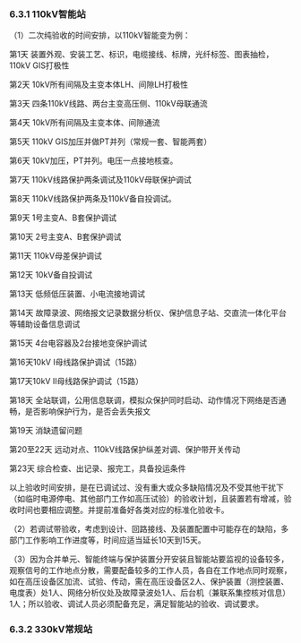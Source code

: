 ### **6.3.1 110kV智能站**

（1）二次纯验收的时间安排，以110kV智能变为例：

第1天 装置外观、安装工艺、标识，电缆接线、标牌，光纤标签、图表抽检，110kV GIS打极性 

第2天 10kV所有间隔及主变本体LH、间隙LH打极性

第3天 四条110kV线路、两台主变高压侧、110kV母联通流

第4天 10kV所有间隔及主变本体、间隙通流

第5天 110kV GIS加压并做PT并列（常规一套、智能两套）

第6天 10kV加压，PT并列。电压一点接地核查。

第7天 110kV线路保护两条调试及110kV母联保护调试

第8天 110kV线路保护两条及110kV备自投调试。

第9天 1号主变A、B套保护调试

第10天 2号主变A、B套保护调试

第11天 110kV母差保护调试

第12天 10kV备自投调试

第13天 低频低压装置、小电流接地调试

第14天 故障录波、网络报文记录数据分析仪、保护信息子站、交直流一体化平台等辅助设备信息调试

第15天 4台电容器及2台接地变保护调试

第16天10kV I母线路保护调试（15路）

第17天10kV II母线路保护调试（15路）

第18天 全站联调，公用信息联调，模拟众保护同时启动、动作情况下网络是否通畅，是否影响保护行为，是否会丢失报文

第19天 消缺遗留问题

第20至22天  远动对点、110kV线路保护纵差对调、保护带开关传动

第23天 综合检查、出记录、报完工，具备投运条件

以上验收时间安排，是在已调试过、没有重大或众多缺陷情况及不受其他干扰下（如临时电源停电、其他部门工作如高压试验）的验收计划，且装置若有增减，验收时间也要相应调整。并提前准备好各类对应的标准化验收卡。

（2）若调试带验收，考虑到设计、回路接线、及装置配置中可能存在的缺陷，多部门工作影响工作进度等，时间应适当延长10天到15天。

（3）因为合并单元、智能终端与保护装置分开安装且智能站要监视的设备较多，观察信号的工作地点分散，需要配备较多的工作人员，各自在工作地点同时观察，如在高压设备区加流、试验、传动，需在高压设备区2人、保护装置（测控装置、电度表）处1人、网络分析仪处及故障录波处1人、后台机（兼联系集控核对信息）1人；所以验收、调试人员必须配备充足，满足智能站的验收、调试要求。

### **6.3.2 330kV常规站**